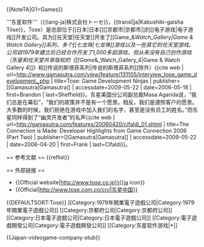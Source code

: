 {{NoteTA|G1=Games}}

'''东星软件'''（{{lang-ja|株式会社トーセ}}，{{transl|ja|Kabushiki-gaisha Tōse}}，Tose）是总部位于[[日本|日本]][[京都市|京都市]]的[[电子游戏|电子游戏]]开发公司。其为[[任天堂|任天堂]]开发了[[Game_&_Watch_Gallery|Game & Watch Gallery]]系列，多个[[七龙珠|七龙珠]]游戏以及一些其它的任天堂游戏。公司自1979年建立后已经合作开发了1,000多部游戏，但从来没有自己创作游戏（东星和任天堂共享版权的《[[Game_&_Watch_Gallery_4|Game & Watch Gallery 4]]》和[[传说的斯塔菲系列|传说的斯塔菲系列]]除外）<ref>{{cite web | url=http://www.gamasutra.com/view/feature/131105/interview_tose_game_development_.php | title=Tose: Game Development Ninjas | publisher=[[Gamasutra|Gamasutra]] | accessdate=2009-05-22 | date=2006-05-18 | first=Brandon | last=Sheffield}}</ref>。东星美国分公司副总裁Masa Agarida说，“我们总是在幕后”，“我们的政策并不是有一个愿景。相反，我们是遵照客户的愿景。大多数的时候，我们拒绝在游戏中加入我们的名字，甚至是没有员工的姓名。”而东星同样得到了“幽灵开发者”的名声<ref>{{cite web | url=http://gamasutra.com/features/20060420/cifaldi_01.shtml | title=The Connection is Made: Developer Highlights from Game Connection 2006 (Part Two) | publisher=[[Gamasutra|Gamasutra]] | accessdate=2009-05-22 | date=2006-04-20 | first=Frank | last=Cifaldi}}</ref>。

== 参考文献 ==
{{reflist}}

== 外部链接 ==
* {{Official website|http://www.tose.co.jp}}{{ja icon}}
* {{Official|http://www.tose.com.cn/cn/|东星中国}}

{{DEFAULTSORT:Tose}}
[[Category:1979年開業電子遊戲公司|Category:1979年開業電子遊戲公司]]
[[Category:京都府公司|Category:京都府公司]]
[[Category:日本電子遊戲公司|Category:日本電子遊戲公司]]
[[Category:電子遊戲開發公司|Category:電子遊戲開發公司]]
[[Category:东星软件游戏|*]]

{{Japan-videogame-company-stub}}